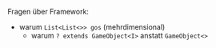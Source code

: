 Fragen über Framework:

- warum `List<List<>> gos` (mehrdimensional)
  - warum `? extends GameObject<I>` anstatt `GameObject<>`